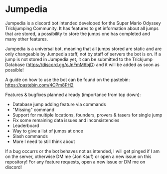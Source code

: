 # Jumpedia
Jumpedia is a discord bot intended developed for the Super Mario Odyssey Trickjumping Community. It has features to get information about all jumps that are stored, a possibility to store the jumps one has completed and many other features. 

Jumpedia is a universal bot, meaning that all jumps stored are static and are only changeable by Jumpedia staff, not by staff of servers the bot is on. If a jump is not stored in Jumpedia yet, it can be submitted to the Trickjump Database (https://discord.gg/cJnFmM6bjD) and it will be added as soon as possible!

A guide on how to use the bot can be found on the pastebin: https://pastebin.com/4CPm8PH2

Features & bugfixes planned already (importance from top down):
- Database jump adding feature via commands
- "Missing" command
- Support for multiple locations, founders, provers & tasers for single jump
- Fix some remaining data issues and inconsistencies
- Leaderboard
- Way to give a list of jumps at once
- Slash commands
- More I need to still think about

If a bug occurrs or the bot behaves not as intended, I will get pinged if I am on the server, otherwise DM me (JoniKauf) or open a new issue on this repository! For any feature requests, open a new issue or DM me on discord!
